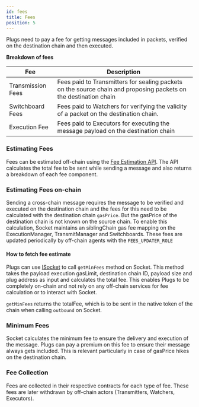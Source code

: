 ```yaml
---
id: fees
title: Fees
position: 5
---
```


<!-- 
    What are fees in this system? 
    Who takes the fees? What kind of fees are involved? 
    How to estimate the fees? Link API
    On-chain way to estimate the fees. Link example 
    When to send the fees? Link example 
    More fees === guaranteed execution 
    Less fees === message may be stuck in case dest gasPrice spikes up only
 -->

Plugs need to pay a fee for getting messages included in packets, verified on the destination chain and then executed.

**Breakdown of fees**

| Fee | Description |
| --- | --- |
| Transmission Fees | Fees paid to Transmitters for sealing packets on the source chain and proposing packets on the destination chain |
| Switchboard Fees | Fees paid to Watchers for verifying the validity of a packet on the destination chain. |
| Execution Fee | Fees paid to Executors for executing the message payload on the destination chain |

### Estimating Fees 
Fees can be estimated off-chain using the [Fee Estimation API](../../Dev%20Resources/APIReference/EstimateFee.md). The API calculates the total fee to be sent while sending a message and also returns a breakdown of each fee component.

### Estimating Fees on-chain 

Sending a cross-chain message requires the message to be verified and executed on the destination chain and the fees for this need to be calculated with the destination chain `gasPrice`. But the gasPrice of the destination chain is not known on the source chain. To enable this calculation, Socket maintains an siblingChain gas fee mapping on the ExecutionManager, TransmitManager and Switchboards. These fees are updated periodically by off-chain agents with the `FEES_UPDATER_ROLE`

#### How to fetch fee estimate
Plugs can use [ISocket](../../Dev%20Resources/Interfaces/ISocket.md) to call `getMinFees` method on Socket. This method takes the payload execution gasLimit, destination chain ID, payload size and plug address as input and calculates the total fee. This enables Plugs to be completely on-chain and not rely on any off-chain services for fee calculation or to interact with Socket. 

`getMinFees` returns the totalFee, which is to be sent in the native token of the chain when calling `outbound` on Socket. 

### Minimum Fees 

Socket calculates the minimum fee to ensure the delivery and execution of the message. Plugs can pay a premium on this fee to ensure their message always gets included. This is relevant particularly in case of gasPrice hikes on the destination chain.


### Fee Collection

Fees are collected in their respective contracts for each type of fee. These fees are later withdrawn by off-chain actors (Transmitters, Watchers, Executors).
